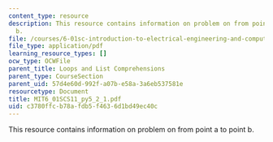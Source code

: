 ```yaml
---
content_type: resource
description: This resource contains information on problem on from point a to point
  b.
file: /courses/6-01sc-introduction-to-electrical-engineering-and-computer-science-i-spring-2011/c3780ffcb78afdb5f4636d1bd49ec40c_MIT6_01SCS11_py5_2_1.pdf
file_type: application/pdf
learning_resource_types: []
ocw_type: OCWFile
parent_title: Loops and List Comprehensions
parent_type: CourseSection
parent_uid: 57d4e60d-992f-a07b-e58a-3a6eb537581e
resourcetype: Document
title: MIT6_01SCS11_py5_2_1.pdf
uid: c3780ffc-b78a-fdb5-f463-6d1bd49ec40c
---
```

This resource contains information on problem on from point a to point b.


